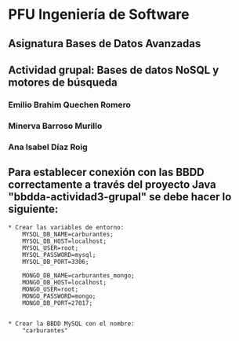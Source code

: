 # PFU Ingeniería de Software
## Asignatura Bases de Datos Avanzadas
## Actividad grupal: Bases de datos NoSQL y motores de búsqueda

### Emilio Brahim Quechen Romero
### Minerva Barroso Murillo
### Ana Isabel Díaz Roig



## Para establecer conexión con las BBDD correctamente a través del proyecto Java "bbdda-actividad3-grupal" se debe hacer lo siguiente:

	* Crear las variables de entorno:
		MYSQL_DB_NAME=carburantes;
		MYSQL_DB_HOST=localhost;
		MYSQL_USER=root;
		MYSQL_PASSWORD=mysql;
		MYSQL_DB_PORT=3306;
		
		MONGO_DB_NAME=carburantes_mongo;
		MONGO_DB_HOST=localhost;
		MONGO_USER=root;
		MONGO_PASSWORD=mongo;
		MONGO_DB_PORT=27017;


	* Crear la BBDD MySQL con el nombre:
		"carburantes"

